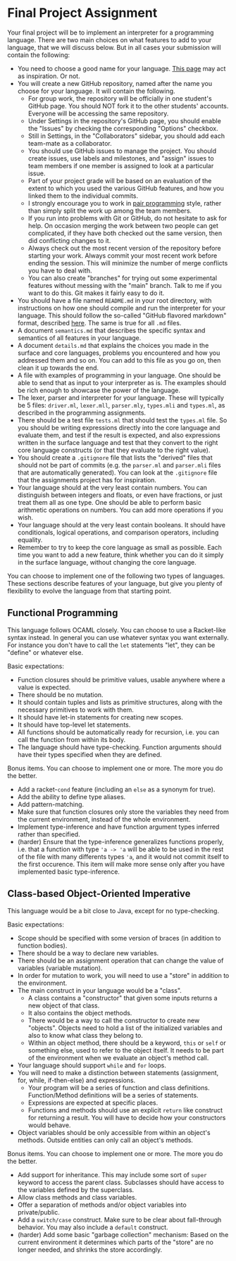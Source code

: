 # Final Project Assignment

Your final project will be to implement an interpreter for a programming language. There are two main choices on what features to add to your language, that we will discuss below. But in all cases your submission will contain the following:

- You need to choose a good name for your language. [This page](http://c2.com/cgi/wiki?ProgrammingLanguageNamingPatterns) may act as inspiration. Or not.
- You will create a new GitHub repository, named after the name you choose for your language. It will contain the following.
    - For group work, the repository will be officially in one student's GitHub page. You should NOT fork it to the other students' accounts. Everyone will be accessing the same repository.
    - Under Settings in the repository's GitHub page, you should enable the "Issues" by checking the corresponding "Options" checkbox.
    - Still in Settings, in the "Collaborators" sidebar, you should add each team-mate as a collaborator.
    - You should use GitHub issues to manage the project. You should create issues, use labels and milestones, and "assign" issues to team members if one member is assigned to look at a particular issue.
    - Part of your project grade will be based on an evaluation of the extent to which you used the various GitHub features, and how you linked them to the individual commits.
    - I strongly encourage you to work in [pair programming](http://www.extremeprogramming.org/rules/pair.html) style, rather than simply split the work up among the team members.
    - If you run into problems with Git or GitHub, do not hesitate to ask for help. On occasion merging the work between two people can get complicated, if they have both checked out the same version, then did conflicting changes to it.
    - Always check out the most recent version of the repository before starting your work. Always commit your most recent work before ending the session. This will minimize the number of merge conflicts you have to deal with.
    - You can also create "branches" for trying out some experimental features without messing with the "main" branch. Talk to me if you want to do this. Git makes it fairly easy to do it.
- You should have a file named `README.md` in your root directory, with instructions on how one should compile and run the interpreter for your language. This should follow the so-called "GitHub flavored markdown" format, described [here](https://help.github.com/categories/writing-on-github/). The same is true for all `.md` files.
- A document `semantics.md` that describes the specific syntax and semantics of all features in your language.
- A document `details.md` that explains the choices you made in the surface and core languages, problems you encountered and how you addressed them and so on. You can add to this file as you go on, then clean it up towards the end.
- A file with examples of programming in your language. One should be able to send that as input to your interpreter as is. The examples should be rich enough to showcase the power of the language.
- The lexer, parser and interpreter for your language. These will typically be 5 files: `driver.ml`, `lexer.mll`, `parser.mly`, `types.mli` and `types.ml`, as described in the programming assignments.
- There should be a test file `tests.ml` that should test the `types.ml` file. So you should be writing expressions directly into the core language and evaluate them, and test if the result is expected, and also expressions written in the surface language and test that they convert to the right core language constructs (or that they evaluate to the right value).
- You should create a `.gitignore` file that lists the "derived" files that should not be part of commits (e.g. the `parser.ml` and `parser.mli` files that are automatically generated). You can look at the `.gitignore` file that the assignments project has for inspiration.
- Your language should at the very least contain numbers. You can distinguish between integers and floats, or even have fractions, or just treat them all as one type. One should be able to perform basic arithmetic operations on numbers. You can add more operations if you wish.
- Your language should at the very least contain booleans. It should have conditionals, logical operations, and comparison operators, including equality.
- Remember to try to keep the core language as small as possible. Each time you want to add a new feature, think whether you can do it simply in the surface language, without changing the core language.

You can choose to implement one of the following two types of languages. These sections describe features of your language, but give you plenty of flexibility to evolve the language from that starting point.

## Functional Programming

This language follows OCAML closely. You can choose to use a Racket-like syntax instead. In general you can use whatever syntax you want externally. For instance you don't have to call the `let` statements "let", they can be "define" or whatever else.

Basic expectations:

- Function closures should be primitive values, usable anywhere where a value is expected.
- There should be no mutation.
- It should contain tuples and lists as primitive structures, along with the necessary primitives to work with them.
- It should have let-in statements for creating new scopes.
- It should have top-level let statements.
- All functions should be automatically ready for recursion, i.e. you can call the function from within its body.
- The language should have type-checking. Function arguments should have their types specified when they are defined.

Bonus items. You can choose to implement one or more. The more you do the better.

- Add a racket-`cond` feature (including an `else` as a synonym for true).
- Add the ability to define type aliases.
- Add pattern-matching.
- Make sure that function closures only store the variables they need from the current environment, instead of the whole environment.
- Implement type-inference and have function argument types inferred rather than specified.
- (harder) Ensure that the type-inference generalizes functions properly, i.e. that a function with type `'a -> 'a` will be able to be used in the rest of the file with many differents types `'a`, and it would not commit itself to the first occurence. This item will make more sense only after you have implemented basic type-inference.

## Class-based Object-Oriented Imperative

This language would be a bit close to Java, except for no type-checking.

Basic expectations:

- Scope should be specified with some version of braces (in addition to function bodies).
- There should be a way to declare new variables.
- There should be an assignment operation that can change the value of variables (variable mutation).
- In order for mutation to work, you will need to use a "store" in addition to the environment.
- The main construct in your language would be a "class".
    - A class contains a "constructor" that given some inputs returns a new object of that class.
    - It also contains the object methods.
    - There would be a way to call the constructor to create new "objects". Objects need to hold a list of the initialized variables and also to know what class they belong to.
    - Within an object method, there should be a keyword, `this` or `self` or something else, used to refer to the object itself. It needs to be part of the environment when we evaluate an object's method call.
- Your language should support `while` and `for` loops.
- You will need to make a distinction between statements (assignment, for, while, if-then-else) and expressions.
    - Your program will be a series of function and class definitions. Function/Method definitions will be a series of statements.
    - Expressions are expected at specific places.
    - Functions and methods should use an explicit `return` like construct for returning a result. You will have to decide how your constructors would behave.
- Object variables should be only accessible from within an object's methods. Outside entities can only call an object's methods.

Bonus items. You can choose to implement one or more. The more you do the better.

- Add support for inheritance. This may include some sort of `super` keyword to access the parent class. Subclasses should have access to the variables defined by the superclass.
- Allow class methods and class variables.
- Offer a separation of methods and/or object variables into private/public.
- Add a `switch/case` construct. Make sure to be clear about fall-through behavior. You may also include a `default` construct.
- (harder) Add some basic "garbage collection" mechanism: Based on the current environment it determines which parts of the "store" are no longer needed, and shrinks the store accordingly.
